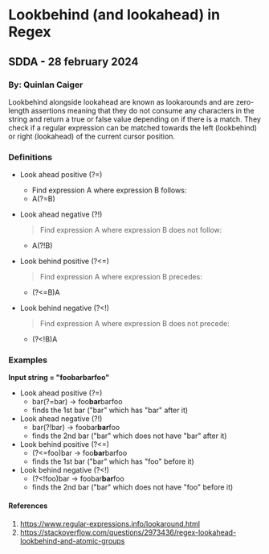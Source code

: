 # Lookbehind (and lookahead) in Regex
## SDDA - 28 february 2024
### By: Quinlan Caiger
Lookbehind alongside lookahead are known as lookarounds and are zero-length assertions meaning that they do not consume any characters in the string and return a true or false value depending on if there is a match. They check if a regular expression can be matched towards the left (lookbehind) or right (lookahead) of the current cursor position.

### Definitions
- Look ahead positive (?=)
  - Find expression A where expression B follows:
  - A(?=B)

- Look ahead negative (?!)
  > Find expression A where expression B does not follow:
  - A(?!B)

- Look behind positive (?<=)
  > Find expression A where expression B precedes:
  - (?<=B)A

- Look behind negative (?<!)
  > Find expression A where expression B does not precede:
  - (?<!B)A

### Examples
**Input string = "foobarbarfoo"**
- Look ahead positive (?=)
  - bar(?=bar) -> foo**bar**barfoo
  - finds the 1st bar ("bar" which has "bar" after it)
- Look ahead negative (?!)
  - bar(?!bar) -> foobar**bar**foo
  - finds the 2nd bar ("bar" which does not have "bar" after it)
- Look behind positive (?<=)
  - (?<=foo)bar -> foo**bar**barfoo
  - finds the 1st bar ("bar" which has "foo" before it)
- Look behind negative (?<!)
  - (?<!foo)bar -> foobar**bar**foo
  - finds the 2nd bar ("bar" which does not have "foo" before it)

#### References
1. https://www.regular-expressions.info/lookaround.html
2. https://stackoverflow.com/questions/2973436/regex-lookahead-lookbehind-and-atomic-groups

